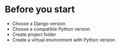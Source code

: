 # Before you start

- Choose a Django version
- Choose a compatible Python version
- Create project folder
- Create a virtual environment with Python version
